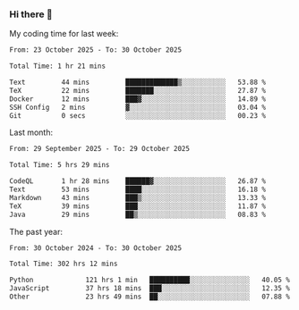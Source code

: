 ### Hi there 👋

My coding time for last week:

<!--START_SECTION:week-->

```txt
From: 23 October 2025 - To: 30 October 2025

Total Time: 1 hr 21 mins

Text         44 mins         █████████████▒░░░░░░░░░░░   53.88 %
TeX          22 mins         ███████░░░░░░░░░░░░░░░░░░   27.87 %
Docker       12 mins         ███▓░░░░░░░░░░░░░░░░░░░░░   14.89 %
SSH Config   2 mins          ▓░░░░░░░░░░░░░░░░░░░░░░░░   03.04 %
Git          0 secs          ░░░░░░░░░░░░░░░░░░░░░░░░░   00.23 %
```

<!--END_SECTION:week-->

Last month:

<!--START_SECTION:month-->

```txt
From: 29 September 2025 - To: 29 October 2025

Total Time: 5 hrs 29 mins

CodeQL       1 hr 28 mins    ██████▓░░░░░░░░░░░░░░░░░░   26.87 %
Text         53 mins         ████░░░░░░░░░░░░░░░░░░░░░   16.18 %
Markdown     43 mins         ███▒░░░░░░░░░░░░░░░░░░░░░   13.33 %
TeX          39 mins         ███░░░░░░░░░░░░░░░░░░░░░░   11.87 %
Java         29 mins         ██▒░░░░░░░░░░░░░░░░░░░░░░   08.83 %
```

<!--END_SECTION:month-->

The past year:

<!--START_SECTION:year-->

```txt
From: 30 October 2024 - To: 30 October 2025

Total Time: 302 hrs 12 mins

Python             121 hrs 1 min   ██████████░░░░░░░░░░░░░░░   40.05 %
JavaScript         37 hrs 18 mins  ███░░░░░░░░░░░░░░░░░░░░░░   12.35 %
Other              23 hrs 49 mins  ██░░░░░░░░░░░░░░░░░░░░░░░   07.88 %
```

<!--END_SECTION:year-->
